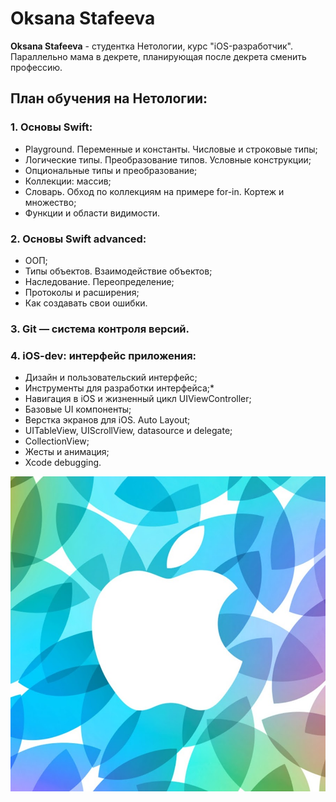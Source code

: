 # Oksana Stafeeva
**Oksana Stafeeva** - студентка Нетологии, курс "iOS-разработчик". Параллельно мама в декрете, планирующая после декрета сменить профессию.

## План обучения на Нетологии:
### 1. Основы Swift:
* Playground. Переменные и константы. Числовые и строковые типы;
* Логические типы. Преобразование типов. Условные конструкции;
* Опциональные типы и преобразование;
* Коллекции: массив;
* Словарь. Обход по коллекциям на примере for-in. Кортеж и множество;
* Функции и области видимости.

### 2. Основы Swift advanced:
* ООП;
* Типы объектов. Взаимодействие объектов;
* Наследование. Переопределение;
* Протоколы и расширения;
* Как создавать свои ошибки.

### 3. Git — система контроля версий.

### 4. iOS-dev: интерфейс приложения:
* Дизайн и пользовательский интерфейс;
* Инструменты для разработки интерфейса;* 
* Навигация в iOS и жизненный цикл UIViewController;
* Базовые UI компоненты;
* Верстка экранов для iOS. Auto Layout;
* UITableView, UIScrollView, datasource и delegate;
* CollectionView;
* Жесты и анимация;
* Xcode debugging.

![Apple logo](img/unnamed.jpg)
